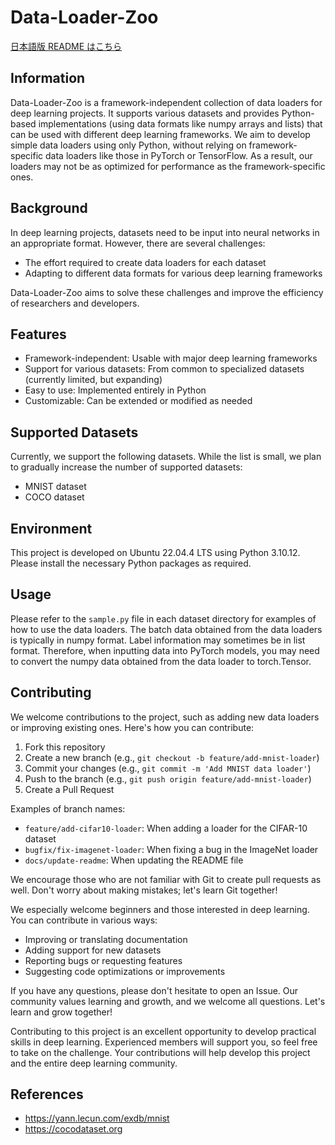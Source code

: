# Data-Loader-Zoo

[日本語版 README はこちら](README_JP.md)

## Information
Data-Loader-Zoo is a framework-independent collection of data loaders for deep learning projects. It supports various datasets and provides Python-based implementations (using data formats like numpy arrays and lists) that can be used with different deep learning frameworks. We aim to develop simple data loaders using only Python, without relying on framework-specific data loaders like those in PyTorch or TensorFlow. As a result, our loaders may not be as optimized for performance as the framework-specific ones.

## Background
In deep learning projects, datasets need to be input into neural networks in an appropriate format. However, there are several challenges:

- The effort required to create data loaders for each dataset
- Adapting to different data formats for various deep learning frameworks

Data-Loader-Zoo aims to solve these challenges and improve the efficiency of researchers and developers.

## Features

- Framework-independent: Usable with major deep learning frameworks
- Support for various datasets: From common to specialized datasets (currently limited, but expanding)
- Easy to use: Implemented entirely in Python
- Customizable: Can be extended or modified as needed

## Supported Datasets
Currently, we support the following datasets. While the list is small, we plan to gradually increase the number of supported datasets:

- MNIST dataset
- COCO dataset

## Environment
This project is developed on Ubuntu 22.04.4 LTS using Python 3.10.12. Please install the necessary Python packages as required.

## Usage
Please refer to the `sample.py` file in each dataset directory for examples of how to use the data loaders. The batch data obtained from the data loaders is typically in numpy format. Label information may sometimes be in list format. Therefore, when inputting data into PyTorch models, you may need to convert the numpy data obtained from the data loader to torch.Tensor.

## Contributing
We welcome contributions to the project, such as adding new data loaders or improving existing ones. Here's how you can contribute:

1. Fork this repository
2. Create a new branch (e.g., `git checkout -b feature/add-mnist-loader`)
3. Commit your changes (e.g., `git commit -m 'Add MNIST data loader'`)
4. Push to the branch (e.g., `git push origin feature/add-mnist-loader`)
5. Create a Pull Request

Examples of branch names:
- `feature/add-cifar10-loader`: When adding a loader for the CIFAR-10 dataset
- `bugfix/fix-imagenet-loader`: When fixing a bug in the ImageNet loader
- `docs/update-readme`: When updating the README file

We encourage those who are not familiar with Git to create pull requests as well. Don't worry about making mistakes; let's learn Git together!

We especially welcome beginners and those interested in deep learning. You can contribute in various ways:

- Improving or translating documentation
- Adding support for new datasets
- Reporting bugs or requesting features
- Suggesting code optimizations or improvements

If you have any questions, please don't hesitate to open an Issue. Our community values learning and growth, and we welcome all questions. Let's learn and grow together!

Contributing to this project is an excellent opportunity to develop practical skills in deep learning. Experienced members will support you, so feel free to take on the challenge. Your contributions will help develop this project and the entire deep learning community.

## References
  - https://yann.lecun.com/exdb/mnist
  - https://cocodataset.org